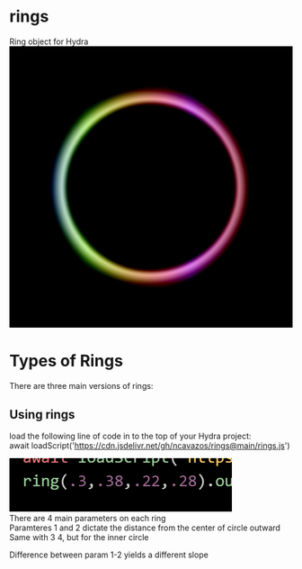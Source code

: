 # rings
Ring object for Hydra<br>
![](rings.png)</br>
# Types of Rings</br>
There are three main versions of rings:</br>
## Using rings</br>
load the following line of code in to the top of your Hydra project:</br>
await loadScript('https://cdn.jsdelivr.net/gh/ncavazos/rings@main/rings.js')

![](parameters.png)</br>
There are 4 main parameters on each ring</br>
Paramteres 1 and 2 dictate the distance from the center of circle outward</br>
Same with 3 4, but for the inner circle</br>

Difference between param 1-2 yields a different slope
